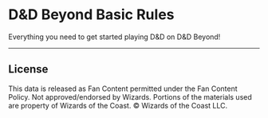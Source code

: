 # D&D Beyond Basic Rules

Everything you need to get started playing D&D on D&D Beyond!

---

## License

This data is released as Fan Content permitted under the Fan Content Policy. Not approved/endorsed by Wizards. Portions of the materials used are property of Wizards of the Coast. © Wizards of the Coast LLC.
